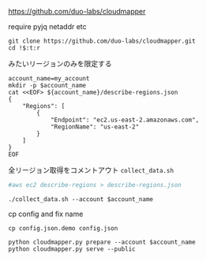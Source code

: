 
https://github.com/duo-labs/cloudmapper


require pyjq netaddr etc


```
git clone https://github.com/duo-labs/cloudmapper.git
cd !$:t:r
```


みたいリージョンのみを限定する
```
account_name=my_account
mkdir -p $account_name
cat <<EOF> ${account_name}/describe-regions.json
{
    "Regions": [
        {
            "Endpoint": "ec2.us-east-2.amazonaws.com",
            "RegionName": "us-east-2"
        }
    ]
}
EOF
```

全リージョン取得をコメントアウト
`collect_data.sh`
```bash
#aws ec2 describe-regions > describe-regions.json
```

```
./collect_data.sh --account $account_name
```

cp config and fix name
```
cp config.json.demo config.json
```


```
python cloudmapper.py prepare --account $account_name
python cloudmapper.py serve --public
```
